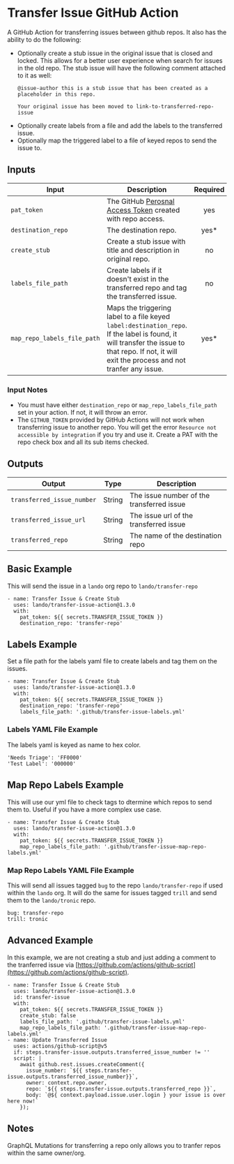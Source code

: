 # Transfer Issue GitHub Action

A GitHub Action for transferring issues between github repos.  It also has the ability to do the following:

* Optionally create a stub issue in the original issue that is closed and locked.  This allows for a better user experience when search for issues in the old repo.  The stub issue will have the following comment attached to it as well:
  ```
  @issue-author this is a stub issue that has been created as a placeholder in this repo.

  Your original issue has been moved to link-to-transferred-repo-issue
  ```
* Optionally create labels from a file and add the labels to the transferred issue.
* Optionally map the triggered label to a file of keyed repos to send the issue to.

## Inputs

Input | Description | Required | Default |
----------|-------------|:----------:|:-------:|
| `pat_token` | The GitHub [Perosnal Access Token](https://docs.github.com/en/authentication/keeping-your-account-and-data-secure/creating-a-personal-access-token) created with repo access. | yes | - |
| `destination_repo` | The destination repo. | yes* |-|
| `create_stub` | Create a stub issue with title and description in original repo. | no | `true` |
| `labels_file_path` | Create labels if it doesn't exist in the transferred repo and tag the transferred issue. | no |-|
| `map_repo_labels_file_path` | Maps the triggering label to a file keyed `label:destination_repo`. If the label is found, it will transfer the issue to that repo. If not, it will exit the process and not tranfer any issue. | yes* |-|

### Input Notes

* You must have either `destination_repo` or `map_repo_labels_file_path` set in your action.  If not, it will throw an error.
* The `GITHUB_TOKEN` provided by GitHub Actions will not work when transferring issue to another repo.  You will get the error `Resource not accessible by integration` if you try and use it.  Create a PAT with the repo check box and all its sub items checked.

## Outputs

Output | Type | Description |
----------|-------------|------------|
| `transferred_issue_number` | String | The issue number of the transferred issue |
| `transferred_issue_url` | String | The issue url of the transferred issue |
| `transferred_repo` | String | The name of the destination repo |

## Basic Example

This will send the issue in a `lando` org repo to `lando/transfer-repo` 

```
- name: Transfer Issue & Create Stub
  uses: lando/transfer-issue-action@1.3.0
  with:
    pat_token: ${{ secrets.TRANSFER_ISSUE_TOKEN }}
    destination_repo: 'transfer-repo'
```

## Labels Example

Set a file path for the labels yaml file to create labels and tag them on the issues.

```
- name: Transfer Issue & Create Stub
  uses: lando/transfer-issue-action@1.3.0
  with:
    pat_token: ${{ secrets.TRANSFER_ISSUE_TOKEN }}
    destination_repo: 'transfer-repo'
    labels_file_path: '.github/transfer-issue-labels.yml'
```

### Labels YAML File Example

The labels yaml is keyed as name to hex color.  

```
'Needs Triage': 'FF0000'
'Test Label': '000000'
```

## Map Repo Labels Example

This will use our yml file to check tags to dtermine which repos to send them to.  Useful if you have a more complex use case.

```
- name: Transfer Issue & Create Stub
  uses: lando/transfer-issue-action@1.3.0
  with:
    pat_token: ${{ secrets.TRANSFER_ISSUE_TOKEN }}
    map_repo_labels_file_path: '.github/transfer-issue-map-repo-labels.yml'
```

### Map Repo Labels YAML File Example

This will send all issues tagged `bug` to the repo `lando/transfer-repo` if used within the `lando` org.  It will do the same for issues tagged `trill` and send them to the `lando/tronic` repo. 

```
bug: transfer-repo
trill: tronic
```

## Advanced Example

In this example, we are not creating a stub and just adding a comment to the tranferred issue via [https://github.com/actions/github-script](https://github.com/actions/github-script).

```
- name: Transfer Issue & Create Stub
  uses: lando/transfer-issue-action@1.3.0
  id: transfer-issue
  with:
    pat_token: ${{ secrets.TRANSFER_ISSUE_TOKEN }}
    create_stub: false
    labels_file_path: '.github/transfer-issue-labels.yml'
    map_repo_labels_file_path: '.github/transfer-issue-map-repo-labels.yml'
- name: Update Transferred Issue
  uses: actions/github-script@v5
  if: steps.transfer-issue.outputs.transferred_issue_number != ''
  script: |
    await github.rest.issues.createComment({
      issue_number: `${{ steps.transfer-issue.outputs.transferred_issue_number}}`,
      owner: context.repo.owner,
      repo: `${{ steps.transfer-issue.outputs.transferred_repo }}`,
      body: `@${ context.payload.issue.user.login } your issue is over here now!`
    });
```

## Notes

GraphQL Mutations for transferring a repo only allows you to tranfer repos within the same owner/org.  